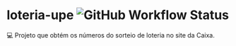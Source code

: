 # loteria-upe ![GitHub Workflow Status](https://img.shields.io/github/workflow/status/Luiseduardo20/loteria-upe/Java%20CI%20with%20Maven)
:computer: Projeto que obtém os números do sorteio de loteria no site da Caixa. 

